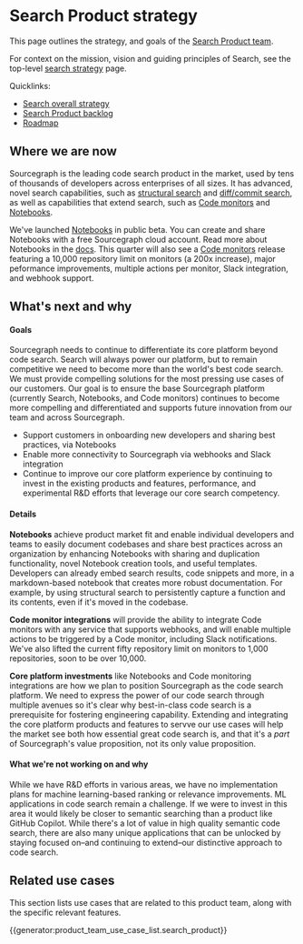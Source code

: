 # Search Product strategy

This page outlines the strategy, and goals of the [Search Product team](../../../../departments/product-engineering/engineering/code-graph/search/product.md).

For context on the mission, vision and guiding principles of Search, see the top-level [search strategy](index.md) page.

Quicklinks:

- [Search overall strategy](../index.md)
- [Search Product backlog](https://github.com/sourcegraph/sourcegraph/issues?q=is%3Aopen+is%3Aissue+label%3Ateam%2Fsearch-product/)
- [Roadmap](https://github.com/orgs/sourcegraph/projects/214/views/34?filterQuery=owning-org%3A%22Code+Graph%22+type%3ARoadmap+owning-team%3A%22Search+product%22)

## Where we are now

Sourcegraph is the leading code search product in the market, used by tens of thousands of developers across enterprises of all sizes. It has advanced, novel search capabilities, such as [structural search](https://learn.sourcegraph.com/how-to-use-structural-search-in-sourcegraph) and [diff/commit search](https://sourcegraph.com/notebooks/Tm90ZWJvb2s6MTI=), as well as capabilities that extend search, such as [Code monitors](https://docs.sourcegraph.com/code_monitoring) and [Notebooks](https://sourcegraph.com/notebooks?tab=explore).

<!-- TODO: fix up docs link to go to Notebooks when docs PR is merged -->
We've launched [Notebooks](https://sourcegraph.com/notebooks?tab=explore) in public beta. You can create and share Notebooks with a free Sourcegraph cloud account. Read more about Notebooks in the [docs](https://docs.sourcegraph.com). This quarter will also see a [Code monitors](https://sourcegraph.com/code-monitoring?visible=4) release featuring a 10,000 repository limit on monitors (a 200x increase), major peformance improvements, multiple actions per monitor, Slack integration, and webhook support.

## What's next and why

#### Goals
Sourcegraph needs to continue to differentiate its core platform beyond code search. Search will always power our platform, but to remain competitive we need to become more than the world's best code search. We must provide compelling solutions for the most pressing use cases of our customers. Our goal is to ensure the base Sourcegraph platform (currently Search, Notebooks, and Code monitors) continues to become more compelling and differentiated and supports future innovation from our team and across Sourcegraph.
- Support customers in onboarding new developers and sharing best practices, via Notebooks
- Enable more connectivity to Sourcegraph via webhooks and Slack integration
- Continue to improve our core platform experience by continuing to invest in the existing products and features, performance, and experimental R&D efforts that leverage our core search competency.

#### Details

**Notebooks** achieve product market fit and enable individual developers and teams to easily document codebases and share best practices across an organization by enhancing Notebooks with sharing and duplication functionality, novel Notebook creation tools, and useful templates. Developers can already embed search results, code snippets and more, in a markdown-based notebook that creates more robust documentation. For example, by using structural search to persistently capture a function and its contents, even if it's moved in the codebase.

**Code monitor integrations** will provide the ability to integrate Code monitors with any service that supports webhooks, and will enable multiple actions to be triggered by a Code monitor, including Slack notifications. We've also lifted the current fifty repository limit on monitors to 1,000 repositories, soon to be over 10,000.

**Core platform investments** like Notebooks and Code monitoring integrations are how we plan to position Sourcegraph as the code search platform. We need to express the power of our code search through multiple avenues so it's clear why best-in-class code search is a prerequisite for fostering engineering capability. Extending and integrating the core platform products and features to servve our use cases will help the market see both how essential great code search is, and that it's a _part_ of Sourcegraph's value proposition, not its only value proposition.

#### What we're not working on and why

While we have R&D efforts in various areas, we have no implementation plans for machine learning-based ranking or relevance improvements. ML applications in code search remain a challenge. If we were to invest in this area it would likely be closer to semantic searching than a product like GitHub Copilot. While there's a lot of value in high quality semantic code search, there are also many unique applications that can be unlocked by staying focused on–and continuing to extend–our distinctive approach to code search.

## Related use cases

This section lists use cases that are related to this product team, along with the specific relevant features.

{{generator:product_team_use_case_list.search_product}}
